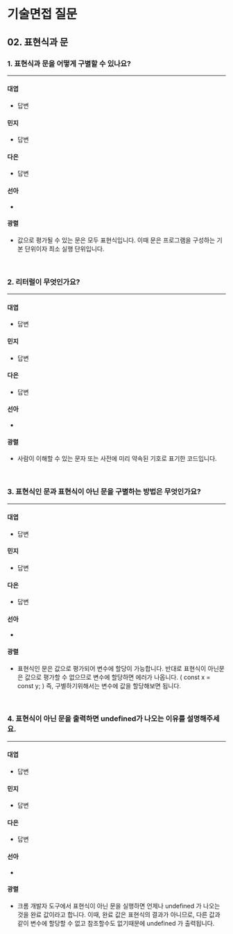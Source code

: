 # 기술면접 질문

## 02. 표현식과 문

### 1. 표현식과 문을 어떻게 구별할 수 있나요?

<hr>

#### 대엽

- 답변

#### 민지

- 답변

#### 다은

- 답변

#### 선아

-

#### 광렬

- 값으로 평가될 수 있는 문은 모두 표현식입니다. 이때 문은 프로그램을 구성하는 기본 단위이자 최소 실행 단위입니다.

<br>

### 2. 리터럴이 무엇인가요?

<hr>

#### 대엽

- 답변

#### 민지

- 답변

#### 다은

- 답변

#### 선아

-

#### 광렬

- 사람이 이해할 수 있는 문자 또는 사전에 미리 약속된 기호로 표기한 코드입니다.

<br>

### 3. 표현식인 문과 표현식이 아닌 문을 구별하는 방법은 무엇인가요?

<hr>

#### 대엽

- 답변

#### 민지

- 답변

#### 다은

- 답변

#### 선아

-

#### 광렬

- 표현식인 문은 값으로 평가되어 변수에 할당이 가능합니다. 반대로 표현식이 아닌문은 값으로 평가할 수 없으므로 변수에 할당하면 에러가 나옵니다. ( const x = const y; ) 즉, 구별하기위해서는 변수에 값을 할당해보면 됩니다.

<br>

### 4. 표현식이 아닌 문을 출력하면 undefined가 나오는 이유를 설명해주세요.

<hr>

#### 대엽

- 답변

#### 민지

- 답변

#### 다은

- 답변

#### 선아

-

#### 광렬

- 크롬 개발자 도구에서 표현식이 아닌 문을 실행하면 언제나 undefined 가 나오는 것을 완료 값이라고 합니다. 이때, 완료 값은 표현식의 결과가 아니므로, 다른 값과 같이 변수에 할당할 수 없고 참조할수도 없기때문에 undefined 가 출력됩니다.
